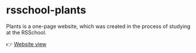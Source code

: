 # rsschool-plants

Plants is a one-page website, which was created in the process of studying at the RSSchool.

👉 [Website view](https://victoria-shekel.github.io/rsschool-plants/index.html)
